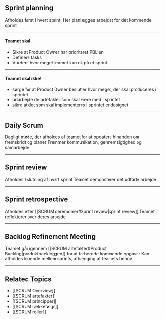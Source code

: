 ## Sprint planning
Afholdes først I hvert sprint.
Her planlægges arbejdet for det kommende sprint

---

#### Teamet skal
- Sikre at Product Owner har prioriteret PBL'en
- Definere tasks
- Vurdere hvor meget teamet kan nå på et sprint

---

#### Teamet skal ikke!
- sørge for at Product Owner beslutter hvor meget, der skal produceres i sprintet
- udarbejde de artefakter som skal være med i sprintet
- sikre at det som skal implementeres i sprintet er designet

---

## Daily Scrum
Dagligt møde, der afholdes af teamet for at opdatere hinanden om fremskridt og planer
Fremmer kommunikation, gennemsigtighed og samarbejde

---

## Sprint review
Afholdes I slutning af hvert sprint
Teamet demonsterer det udførte arbejde

---

## Sprint retrospective
Afholdes efter [[SCRUM ceremonier#Sprint review|sprint review]]
Teamet reflekterer over deres arbejde

---

## Backlog Refinement Meeting
Teamet går igennem [[SCRUM artefakter#Product Backlog|produktbackloggen]] for at forberede kommende opgaver
Kan afholdes løbende mellem sprints, afhænging af teamets behov

---

## Related Topics
- [[SCRUM Overview]]
- [[SCRUM artefakter]]
- [[SCRUM principper]]
- [[SCRUM rækkefølge]]
- [[SCRUM roller]]